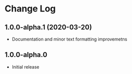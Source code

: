 # Change Log

## 1.0.0-alpha.1 (2020-03-20)

* Documentation and minor text formatting improvemetns

## 1.0.0-alpha.0

* Initial release